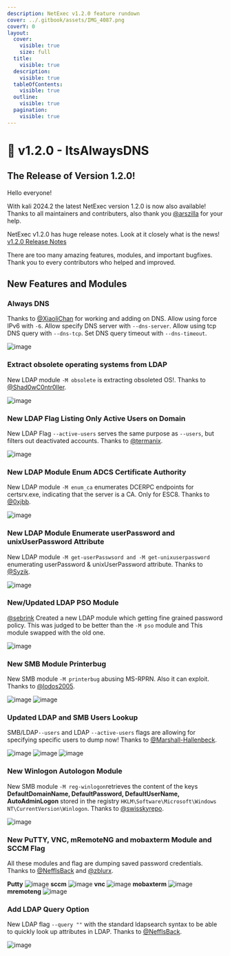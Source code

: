 ```yaml
---
description: NetExec v1.2.0 feature rundown
cover: ../.gitbook/assets/IMG_4087.png
coverY: 0
layout:
  cover:
    visible: true
    size: full
  title:
    visible: true
  description:
    visible: true
  tableOfContents:
    visible: true
  outline:
    visible: true
  pagination:
    visible: true
---
```


# 🔧 v1.2.0 - ItsAlwaysDNS

## The Release of Version 1.2.0!

Hello everyone!

With kali 2024.2 the latest NetExec version 1.2.0 is now also available! Thanks to all maintainers and contributers, also thank you [@arszilla](https://x.com/arszilla) for your help.

NetExec v1.2.0 has huge release notes. Look at it closely what is the news! [v1.2.0 Release Notes](https://github.com/Pennyw0rth/NetExec/releases/tag/v1.2.0)

There are too many amazing features, modules, and important bugfixes. Thank you to every contributors who helped and improved.

## New Features and Modules

### Always DNS

Thanks to [@XiaoliChan](https://x.com/Memory_before) for working and adding on DNS. Allow using force IPv6 with ```-6```. Allow specify DNS server with ```--dns-server```. Allow using tcp DNS query with ```--dns-tcp```. Set DNS query timeout with ```--dns-timeout```.

![image](https://github.com/Pennyw0rth/NetExec-Wiki/assets/50464194/42925ec8-c693-48ae-9c02-bb4ef27a1b0a)

### Extract obsolete operating systems from LDAP

New LDAP module ```-M obsolete``` is extracting obsoleted OS!. Thanks to [@Shad0wC0ntr0ller](https://x.com/Shad0wCntr0ller).

![image](https://github.com/Pennyw0rth/NetExec-Wiki/assets/50464194/5eb296e6-3ab4-4932-b7d3-69b88f7a2b7b)

### New LDAP Flag Listing Only Active Users on Domain

New LDAP Flag ```--active-users``` serves the same purpose as ```--users```, but filters out deactivated accounts. Thanks to [@termanix](https://github.com/termanix).

![image](https://github.com/Pennyw0rth/NetExec-Wiki/assets/50464194/14e39eec-4342-404f-86ae-014c74d6de2d)

### New LDAP Module Enum ADCS Certificate Authority

New LDAP module ```-M enum_ca``` enumerates DCERPC endpoints for certsrv.exe, indicating that the server is a CA. Only for ESC8. Thanks to [@0xjbb](https://github.com/0xjbb).

![image](https://github.com/Pennyw0rth/NetExec-Wiki/assets/50464194/babcd4a5-c96d-4705-b164-d205e0f1b685)

### New LDAP Module Enumerate userPassword and unixUserPassword Attribute

New LDAP module ```-M get-userPasswsord and -M get-unixuserpassword``` enumerating userPassword & unixUserPassword attribute. Thanks to [@Syzik](https://x.com/SyzikSecu).

![image](https://github.com/Pennyw0rth/NetExec-Wiki/assets/50464194/a01986e8-62ee-496f-ae92-6cfc168a1f31)

### New/Updated LDAP PSO Module

[@sebrink](https://x.com/_sandw1ch) Created a new LDAP module which getting fine grained password policy. This was judged to be better than the ```-M pso``` module and This module swapped with the old one.

![image](https://github.com/Pennyw0rth/NetExec-Wiki/assets/50464194/899e73df-e4b0-4db6-9de1-2527bff470d2)

### New SMB Module Printerbug

New SMB module ```-M printerbug``` abusing MS-RPRN. Also it can exploit. Thanks to [@lodos2005](https://github.com/lodos2005).

![image](https://github.com/Pennyw0rth/NetExec-Wiki/assets/50464194/94a83b39-5bec-4934-931b-e33353dc4529)
![image](https://github.com/Pennyw0rth/NetExec-Wiki/assets/50464194/bd0f18e7-3a94-421b-b763-1fc7445e7c60)

### Updated LDAP and SMB Users Lookup

SMB/LDAP```--users``` and LDAP ```--active-users``` flags are allowing for specifying specific users to dump now! Thanks to [@Marshall-Hallenbeck](https://x.com/MJHallenbeck).

![image](https://github.com/Pennyw0rth/NetExec-Wiki/assets/50464194/f191bd1f-af45-4cdc-bd84-e82b74bff502)
![image](https://github.com/Pennyw0rth/NetExec-Wiki/assets/50464194/28d9208f-b7be-4f06-9505-d1b76e6b4201)
![image](https://github.com/Pennyw0rth/NetExec-Wiki/assets/50464194/e2c4e3eb-ec14-42a7-a895-2df852d2cfe1)

### New Winlogon Autologon Module

New SMB module ```-M reg-winlogon```retrieves the content of the keys **DefaultDomainName, DefaultPassword, DefaultUserName, AutoAdminLogon** stored in the registry ```HKLM\Software\Microsoft\Windows NT\CurrentVersion\Winlogon```. Thanks to [@swisskyrepo](https://x.com/pentest_swissky).

![image](https://github.com/Pennyw0rth/NetExec-Wiki/assets/50464194/dcaf5906-db93-409a-9937-dbf82ca728b6)

### New PuTTY, VNC, mRemoteNG and mobaxterm Module and SCCM Flag

All these modules and flag are dumping saved password credentials. Thanks to [@NeffIsBack](https://x.com/al3x_n3ff) and [@zblurx](https://x.com/_zblurx).

**Putty**
![image](https://github.com/Pennyw0rth/NetExec-Wiki/assets/50464194/0dd0c207-b244-4244-8668-f7587602453b)
**sccm**
![image](https://github.com/Pennyw0rth/NetExec-Wiki/assets/50464194/5301e0f8-39cf-4716-894f-75e8bd197f40)
**vnc**
![image](https://github.com/Pennyw0rth/NetExec-Wiki/assets/50464194/ced41d32-e8ba-4463-af77-d2ce0d9801e8)
**mobaxterm**
![image](https://github.com/Pennyw0rth/NetExec-Wiki/assets/50464194/be55049d-45cf-4b52-be81-502c2b6e0013)
**mremoteng**
![image](https://github.com/Pennyw0rth/NetExec-Wiki/assets/50464194/3b919e10-6b67-414e-af11-000645e33d4e)

### Add LDAP Query Option

New LDAP flag ```--query ""``` with the standard ldapsearch syntax to be able to quickly look up attributes in LDAP. Thanks to [@NeffIsBack](https://x.com/al3x_n3ff).

![image](https://github.com/Pennyw0rth/NetExec-Wiki/assets/50464194/145e0573-bf1e-4e18-971b-3f098506c8e3)
